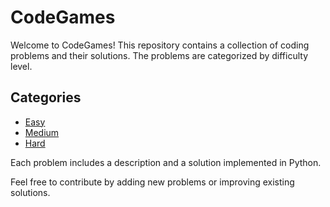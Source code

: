 # CodeGames

Welcome to CodeGames! This repository contains a collection of coding problems and their solutions. The problems are categorized by difficulty level.

## Categories

- [Easy](./Easy)
- [Medium](./Medium)
- [Hard](./Hard)

Each problem includes a description and a solution implemented in Python.

Feel free to contribute by adding new problems or improving existing solutions.
